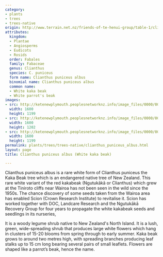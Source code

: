 ```yaml
---
category:
- plants
- trees
- trees-native
origin: http://www.terrain.net.nz/friends-of-te-henui-group/table-1/clianthus-puniceus-albus-white-kaka-beak.html
attributes:
  kingdom:
  - Plantae
  - Angiosperms
  - Eudicots
  - Rosids
  order: Fabales
  family: Fabaceae
  genus: Clianthus
  species: C. puniceus
  form name: Clianthus puniceus albus
  binomial name: Clianthus puniceus albus
  common name:
  - White kaka beak
  - White parrot's beak
images:
- src: http://ketenewplymouth.peoplesnetworknz.info/image_files/0000/0004/1199/Clianthus_puniceus__Kaka_beak__white_form__1_.JPG
  width: 1600
  height: 1199
- src: http://ketenewplymouth.peoplesnetworknz.info/image_files/0000/0004/1209/Clianthus_puniceus__Kaka_beak__white_form.JPG
  width: 1600
  height: 1202
- src: http://ketenewplymouth.peoplesnetworknz.info/image_files/0000/0004/1204/Clianthus_puniceus__Kaka_beak__white_form__2_.JPG
  width: 1600
  height: 1199
permalink: plants/trees/trees-native/clianthus_puniceus_albus.html
layout: page
title: Clianthus puniceus albus (White kaka beak)

---
```

Clianthus puniceus albus is a rare white form of Clianthus puniceus the Kaka Beak tree which is an endangered native tree of New Zealand. This rare white variant of the red kakabeak (Ngutukākā or Clianthus) which grew at the Tiniroto cliffs near Wairoa has not been seen in the wild since the 1950s. The chance discovery of some seeds taken from the Wairoa area has enabled Scion (Crown Research Institute) to revitalise it. Scion has worked together with DOC, Landcare Research and the Ngutukākā Recovery Group for four years to propagate the white kakabeak seeds and seedlings in its nurseries,

It is a woody legume shrub native to New Zealand's North Island. It is a lush, green, wide-spreading shrub that produces large white flowers which hang in clusters of 15-20 blooms from spring through to early summer.
Kaka beak grows to around two metres high, with spreading branches producing leaf stalks up to 15 cm long bearing several pairs of small leaflets. 
Flowers are shaped like a parrot’s beak, hence the name.
